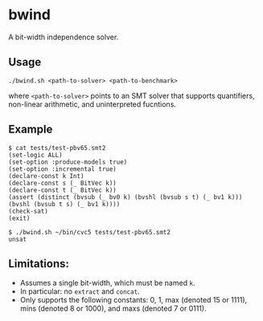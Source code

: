 # bwind
A bit-width independence solver.

## Usage
```
./bwind.sh <path-to-solver> <path-to-benchmark>
```
where `<path-to-solver>` points to an SMT solver
that supports quantifiers, non-linear arithmetic,
and uninterpreted fucntions.

## Example
```
$ cat tests/test-pbv65.smt2
(set-logic ALL)
(set-option :produce-models true)
(set-option :incremental true)
(declare-const k Int)
(declare-const s (_ BitVec k))
(declare-const t (_ BitVec k))
(assert (distinct (bvsub (_ bv0 k) (bvshl (bvsub s t) (_ bv1 k))) (bvshl (bvsub t s) (_ bv1 k))))
(check-sat)
(exit)

$ ./bwind.sh ~/bin/cvc5 tests/test-pbv65.smt2
unsat
```

## Limitations:

- Assumes a single bit-width, which must be named `k`.
- In particular: no `extract` and `concat`.
- Only supports the following constants: 0, 1, max (denoted 15 or 1111), mins (denoted 8 or 1000), and maxs (denoted 7 or 0111).
